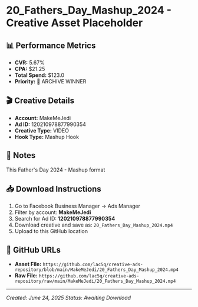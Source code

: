 # 20_Fathers_Day_Mashup_2024 - Creative Asset Placeholder

## 📊 **Performance Metrics**
- **CVR:** 5.67%
- **CPA:** $21.25
- **Total Spend:** $123.0
- **Priority:** 🔵 ARCHIVE WINNER

## 🎬 **Creative Details**
- **Account:** MakeMeJedi
- **Ad ID:** 120210978877990354
- **Creative Type:** VIDEO
- **Hook Type:** Mashup Hook

## 📝 **Notes**
This Father's Day 2024 - Mashup format

## 📥 **Download Instructions**
1. Go to Facebook Business Manager → Ads Manager
2. Filter by account: **MakeMeJedi**
3. Search for Ad ID: **120210978877990354**
4. Download creative and save as: `20_Fathers_Day_Mashup_2024.mp4`
5. Upload to this GitHub location

## 🔗 **GitHub URLs**
- **Asset File:** `https://github.com/lac5q/creative-ads-repository/blob/main/MakeMeJedi/20_Fathers_Day_Mashup_2024.mp4`
- **Raw File:** `https://github.com/lac5q/creative-ads-repository/raw/main/MakeMeJedi/20_Fathers_Day_Mashup_2024.mp4`

---
*Created: June 24, 2025*
*Status: Awaiting Download*
